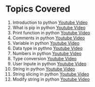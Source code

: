 # Topics Covered

1. Introduction to python [Youtube Video](https://youtu.be/nl3h8O0nYT0)
2. What is pip in python [Youtube Video](https://youtu.be/I27zxsIafF4)
3. Print function in python [Youtube Video](https://youtu.be/SdydEV2yIWU)
4. Comments in python [Youtube Video](https://youtu.be/r39LVSL0jUs)
5. Variable in python [Youtube Video](https://youtu.be/s6X_H2l_umg)
6. Data type in pythno [Youtube Video](https://youtu.be/qOIVD1v5mZM)
7. Numbers in python [Youtube Video](https://youtu.be/bjgSI3_UppU)
8. Type conversion [Youtube Video](https://youtu.be/bBzBdVW_s7k)
9. User Inpute in python [Youtube Video](https://youtu.be/cPH7Zwct_WA)
10. String in python [Youtube Video](https://youtu.be/F9yJcmi1Xlk)
11. String slicing in python [Youtube Video](https://youtu.be/CxnZus1anEA)
12. Modify string in python [Youtube Video](https://youtu.be/AZwcFQqiuXk)
